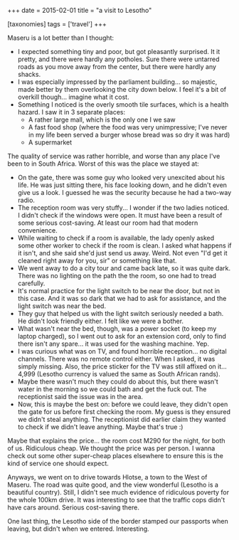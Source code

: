 +++
date = 2015-02-01
title = "a visit to Lesotho"

[taxonomies]
tags = ['travel']
+++

Maseru is a lot better than I thought:

-   I expected something tiny and poor, but got pleasantly surprised. It
    it pretty, and there were hardly any potholes. Sure there were
    untarred roads as you move away from the center, but there were
    hardly any shacks.
-   I was especially impressed by the parliament building... so
    majestic, made better by them overlooking the city down below. I
    feel it's a bit of overkill though... imagine what it cost.
-   Something I noticed is the overly smooth tile surfaces, which is a
    health hazard. I saw it in 3 separate places:
    -   A rather large mall, which is the only one I we saw
    -   A fast food shop (where the food was very unimpressive; I've
        never in my life been served a burger whose bread was so dry it
        was hard)
    -   A supermarket

The quality of service was rather horrible, and worse than any place
I've been to in South Africa. Worst of this was the place we stayed at:

-   On the gate, there was some guy who looked very unexcited about his
    life. He was just sitting there, his face looking down, and he
    didn't even give us a look. I guessed he was the security because
    he had a two-way radio.
-   The reception room was very stuffy... I wonder if the two ladies
    noticed. I didn't check if the windows were open. It must have been
    a result of some serious cost-saving. At least our room had that
    modern convenience.
-   While waiting to check if a room is available, the lady openly asked
    some other worker to check if the room is clean. I asked what
    happens if it isn't, and she said she'd just send us away. Weird.
    Not even "I'd get it cleaned right away for you, sir" or
    something like that.
-   We went away to do a city tour and came back late, so it was quite
    dark. There was no lighting on the path the the room, so one had to
    tread carefully.
-   It's normal practice for the light switch to be near the door, but
    not in this case. And it was so dark that we had to ask for
    assistance, and the light switch was near the bed.
-   They guy that helped us with the light switch seriously needed a
    bath. He didn't look friendly either. I felt like we were a bother.
-   What wasn't near the bed, though, was a power socket (to keep my
    laptop charged), so I went out to ask for an extension cord, only to
    find there isn't any spare... it was used for the washing machine.
    Yep.
-   I was curious what was on TV, and found horrible reception... no
    digital channels. There was no remote control either. When I asked,
    it was simply missing. Also, the price sticker for the TV was still
    affixed on it... 4,999 (Lesotho currency is valued the same as
    South African rands).
-   Maybe there wasn't much they could do about this, but there wasn't
    water in the morning so we could bath and get the fuck out. The
    receptionist said the issue was in the area.
-   Now, this is maybe the best on: before we could leave, they didn't
    open the gate for us before first checking the room. My guess is
    they ensured we didn't steal anything. The receptionist did earlier
    claim they wanted to check if we didn't leave anything. Maybe
    that's true :)

Maybe that explains the price... the room cost M290 for the night, for
both of us. Ridiculous cheap. We thought the price was per person. I
wanna check out some other super-cheap places elsewhere to ensure this
is the kind of service one should expect.

Anyways, we went on to drive towards Hlotse, a town to the West of
Maseru. The road was quite good, and the view wonderful (Lesotho is a
beautiful country). Still, I didn't see much evidence of ridiculous
poverty for the whole 100km drive. It was interesting to see that the
traffic cops didn't have cars around. Serious cost-saving there.

One last thing, the Lesotho side of the border stamped our passports
when leaving, but didn't when we entered. Interesting.
